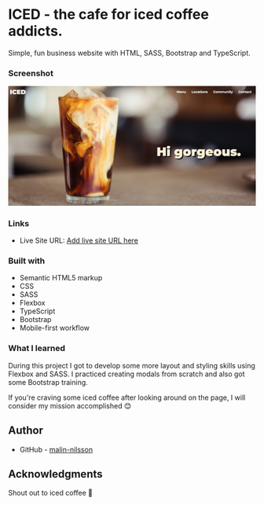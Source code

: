 # ICED - the cafe for iced coffee addicts.
Simple, fun business website with HTML, SASS, Bootstrap and TypeScript.

### Screenshot

![](src/images/screenshot.jpg)

### Links

- Live Site URL: [Add live site URL here](https://your-live-site-url.com)

### Built with

- Semantic HTML5 markup
- CSS
- SASS
- Flexbox
- TypeScript
- Bootstrap
- Mobile-first workflow

### What I learned
During this project I got to develop some more layout and styling skills using Flexbox and SASS. I practiced creating modals from scratch and also got some Bootstrap training.

If you're craving some iced coffee after looking around on the page, I will consider my mission accomplished 😊

## Author

- GitHub - [malin-nilsson](https://github.com/malin-nilsson)

## Acknowledgments
Shout out to iced coffee 💙
